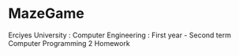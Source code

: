 # MazeGame

Erciyes University : Computer Engineering : First year - Second term<br>
Computer Programming 2 Homework
